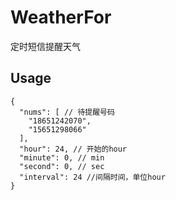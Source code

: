 WeatherFor
======
定时短信提醒天气  

## Usage
```
{
  "nums": [ // 待提醒号码
    "18651242070", 
    "15651298066"
  ],
  "hour": 24, // 开始的hour
  "minute": 0, // min
  "second": 0, // sec
  "interval": 24 //间隔时间，单位hour
}
```